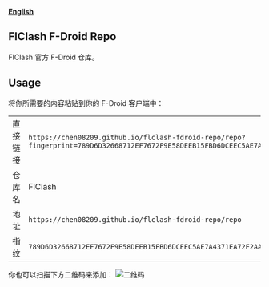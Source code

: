 <div>

[**English**](README.md)

</div>

## FlClash F-Droid Repo

FlClash 官方 F-Droid 仓库。

## Usage

将你所需要的内容粘贴到你的 F-Droid 客户端中：

|          |                                                                                |
| -------- | ------------------------------------------------------------------------------ |
| 直接链接 | `https://chen08209.github.io/flclash-fdroid-repo/repo?fingerprint=789D6D32668712EF7672F9E58DEEB15FBD6DCEEC5AE7A4371EA72F2AAE8A12FD` |
| 仓库名   | FlClash                                                                        |
| 地址     | `https://chen08209.github.io/flclash-fdroid-repo/repo`                         |
| 指纹     | `789D6D32668712EF7672F9E58DEEB15FBD6DCEEC5AE7A4371EA72F2AAE8A12FD`                                                                  |

你也可以扫描下方二维码来添加：
![二维码](https://chen08209.github.io/flclash-fdroid-repo/repo/index.png)
